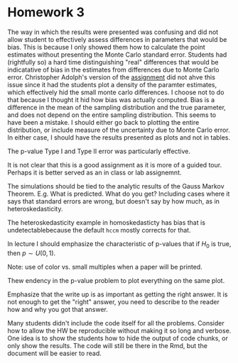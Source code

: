 # Homework 3

The way in which the results were presented was confusing and did not allow student to effectively assess differences in parameters that would be bias.
This is because I only showed them how to calculate the point estimates without presenting the Monte Carlo standard error.
Students had (rightfully so) a hard time distinguishing "real" differences that would be indicatative of bias in the estimates from differences due to Monte Carlo error.
Christopher Adolph's version of the [assignment](http://faculty.washington.edu/cadolph/503/503hw3.pdf) did not ahve this issue since it had the students plot a density of the paramter estimates, which effectively hid the small monte carlo differences. 
I choose not to do that because I thought it hid how bias was actually computed.
Bias is a difference in the mean of the sampling distribution and the true parameter, and does not depend on the entire sampling distribution.
This seems to have been a mistake.
I should either go back to plotting the entire distribution, or include measure of the uncertainty due to Monte Carlo error.
In either case, I should have the results presented as plots and not in tables.

The p-value Type I and Type II error was particularly effective.

It is not clear that this is a good assignment as it is more of a guided tour.
Perhaps it is better served as an in class or lab assignemnt.

The simulations should be tied to the analytic results of the Gauss Markov Theorem. E.g. What is predicted. What do you get? Including cases where it says that standard errors are wrong, but doesn't say by how much, as in heteroskedasticity.

The heteroskedasticity example in homoskedasticty has bias that is undetectablebecause the default `hccm` mostly corrects for that.

In lecture I should emphasize the characteristic of p-values that if $H_0$ is true, then $p \sim U(0, 1)$.

Note: use of color vs. small multiples when a paper will be printed.

Thew endency in the p-value problem to plot everything on the same plot.

Emphasize that the write up is as important as getting the right answer.
It is not enough to get the "right" answer, you need to describe to the reader how and why you got that answer.

Many students didn't include the code itself for all the problems.
Consider how to allow the HW be reproducible without making it so long and verbose.
One idea is to show the students how to hide the output of code chunks, or only show the results.
The code will still be there in the Rmd, but the document will be easier to read.

